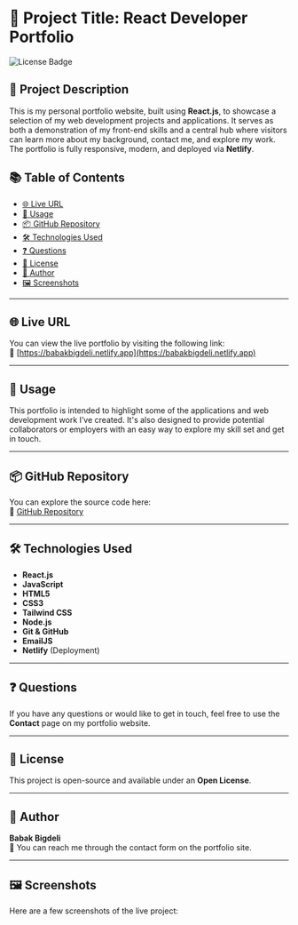 
# 📁 Project Title: React Developer Portfolio

![License Badge](https://img.shields.io/badge/license-Open-brightgreen)

## 📝 Project Description

This is my personal portfolio website, built using **React.js**, to showcase a selection of my web development projects and applications. It serves as both a demonstration of my front-end skills and a central hub where visitors can learn more about my background, contact me, and explore my work. The portfolio is fully responsive, modern, and deployed via **Netlify**.

## 📚 Table of Contents

- [🌐 Live URL](#live-url)
- [🚀 Usage](#usage)
- [📦 GitHub Repository](#github-repository)
- [🛠️ Technologies Used](#technologies-used)
- [❓ Questions](#questions)
- [📄 License](#license)
- [👤 Author](#author)
- [🖼️ Screenshots](#screenshots)

---

## 🌐 Live URL

You can view the live portfolio by visiting the following link:  
🔗 [https://babakbigdeli.netlify.app](https://babakbigdeli.netlify.app)

---

## 🚀 Usage

This portfolio is intended to highlight some of the applications and web development work I’ve created. It's also designed to provide potential collaborators or employers with an easy way to explore my skill set and get in touch.

---

## 📦 GitHub Repository

You can explore the source code here:  
🔗 [GitHub Repository](https://github.com/Babakbigdeli/Portfolio-React)

---

## 🛠️ Technologies Used

- **React.js**
- **JavaScript**
- **HTML5**
- **CSS3**
- **Tailwind CSS**
- **Node.js**
- **Git & GitHub**
- **EmailJS**
- **Netlify** (Deployment)

---

## ❓ Questions

If you have any questions or would like to get in touch, feel free to use the **Contact** page on my portfolio website.

---

## 📄 License

This project is open-source and available under an **Open License**.

---

## 👤 Author

**Babak Bigdeli**  
📧 You can reach me through the contact form on the portfolio site.

---

## 🖼️ Screenshots

Here are a few screenshots of the live project:
